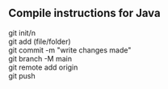 ## Compile instructions for Java

git init/n  
git add (file/folder)  
git commit -m "write changes made"  
git branch -M main  
git remote add origin <repo url>  
git push  
